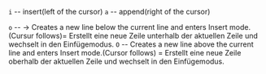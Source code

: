 `i` -- insert(left of the cursor)
`a` -- append(right of the cursor)

`o` -- → Creates a new line below the current line and enters Insert mode.(Cursur follows)= Erstellt eine neue Zeile unterhalb der aktuellen Zeile und wechselt in den Einfügemodus.
`O` --  Creates a new line above the current line and enters Insert mode.(Cursor follows) = Erstellt eine neue Zeile oberhalb der aktuellen Zeile und wechselt in den Einfügemodus.
